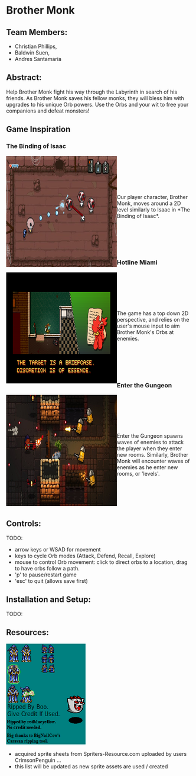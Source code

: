 # Brother Monk



## Team Members:
* Christian Phillips,
* Baldwin Suen,
* Andres Santamaria

## Abstract:
Help Brother Monk fight his way through the Labyrinth in search of his friends. As Brother Monk saves his fellow monks, they will bless him with upgrades to his unique Orb powers. Use the Orbs and your wit to free your companions and defeat monsters!


## Game Inspiration



### The Binding of Isaac
<img align="left" width="300" height="300" src="https://github.com/phillics/4053_16/blob/master/md_images/binding_of_issac.jpg">
<p>
  <br><br><br><br><br><br>
  Our player character, Brother Monk, moves around a 2D level similarly to Isaac in *The Binding of Isaac*.
  <br><br><br><br><br><br>
<p/>

### Hotline Miami
<img align="left" width="300" height="300" src="https://github.com/phillics/4053_16/blob/master/md_images/hotline.png">
<p>
  <br><br><br><br><br><br>
  The game has a top down 2D perspective, and relies on the user's mouse input to aim Brother Monk's Orbs at enemies.
  <br><br><br><br><br><br>
<p/>

### Enter the Gungeon
<img align="left" width="300" height="300" src="https://github.com/phillics/4053_16/blob/master/md_images/ETG.jpg">
<p>
  <br><br><br><br><br><br>
  Enter the Gungeon spawns waves of enemies to attack the player when they enter new rooms. Similarly, Brother Monk will encounter waves of enemies as he enter new rooms, or 'levels'.
  <br><br><br><br><br><br>
<p/>
  


## Controls:
TODO:  
* arrow keys or WSAD for movement
* keys to cycle Orb modes (Attack, Defend, Recall, Explore)
* mouse to control Orb movement: click to direct orbs to a location, drag to have orbs follow a path.
* 'p' to pause/restart game
* 'esc' to quit (allows save first)

## Installation and Setup:
TODO:


## Resources:


![Potential Monk Sprite](sprites/deathmonk.png)

* acquired sprite sheets from Spriters-Resource.com uploaded by users CrimsonPenguin ...
* this list will be updated as new sprite assets are used / created
